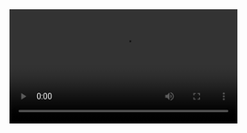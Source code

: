

<video width=80% controls >
    <source src="{{ .Params.video }}" type="video/webm">
    Your browser does not support the video tag.  
</video>
